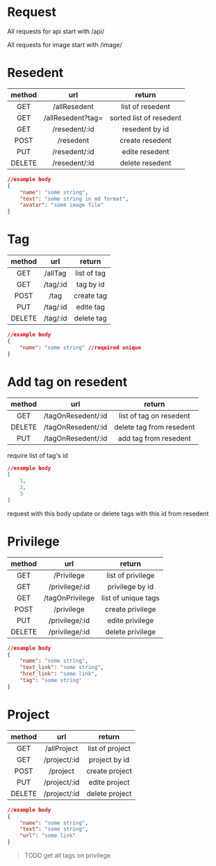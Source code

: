 # Request
All requests for api start with /api/

All requests for image start with /image/

# Resedent
| method |        url        |         return          |
| :----: | :---------------: | :---------------------: |
|  GET   |   /allResedent    |    list of resedent     |
|  GET   | /allResedent?tag= | sorted list of resedent |
|  GET   |   /resedent/:id   |     resedent by id      |
|  POST  |     /resedent     |     create resedent     |
|  PUT   |   /resedent/:id   |     edite resedent      |
| DELETE |   /resedent/:id   |     delete resedent     |

```json
//example body
{
    "name": "some string",
    "text": "some string in md format",
    "avatar": "some image file"
}
```

# Tag
| method |   url    |   return    |
| :----: | :------: | :---------: |
|  GET   | /allTag  | list of tag |
|  GET   | /tag/:id |  tag by id  |
|  POST  |   /tag   | create tag  |
|  PUT   | /tag/:id |  edite tag  |
| DELETE | /tag/:id | delete tag  |

```json
//example body
{
    "name": "some string" //required unique
}
```

# Add tag on resedent
| method |        url         |          return          |
| :----: | :----------------: | :----------------------: |
|  GET   | /tagOnResedent/:id | list of tag on resedent  |
| DELETE | /tagOnResedent/:id | delete tag from resedent |
|  PUT   | /tagOnResedent/:id |  add tag from resedent   |

require list of tag's id
```json
//example body
[
    1,
    2,
    3
]
```
request with this body update or delete tags with this id from resedent

# Privilege
| method |       url       |       return        |
| :----: | :-------------: | :-----------------: |
|  GET   |   /Privilege    |  list of privilege  |
|  GET   | /privilege/:id  |   privilege by id   |
|  GET   | /tagOnPrivilege | list of unique tags |
|  POST  |   /privilege    |  create privilege   |
|  PUT   | /privilege/:id  |   edite privilege   |
| DELETE | /privilege/:id  |  delete privilege   |

```json
//example body
{
    "name": "some string",
    "text_link": "some string",
    "href_link": "some link",
    "tag": "some string"
}
```

# Project
| method |     url      |     return      |
| :----: | :----------: | :-------------: |
|  GET   | /allProject  | list of project |
|  GET   | /project/:id |  project by id  |
|  POST  |   /project   | create project  |
|  PUT   | /project/:id |  edite project  |
| DELETE | /project/:id | delete project  |

```json
//example body
{
    "name": "some string",
    "text": "some string",
    "url": "some link"
}
```

> TODO get all tags on privilege